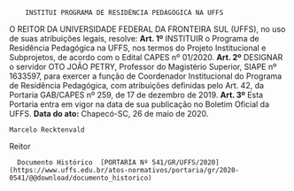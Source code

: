         INSTITUI PROGRAMA DE RESIDÊNCIA PEDAGÓGICA NA UFFS  

 O REITOR DA UNIVERSIDADE FEDERAL DA FRONTEIRA SUL (UFFS), no uso de suas atribuições legais, resolve:   **Art. 1º**  INSTITUIR o Programa de Residência Pedagógica na UFFS, nos termos do Projeto Institucional e Subprojetos, de acordo com o Edital CAPES nº 01/2020.   **Art. 2º**  DESIGNAR o servidor OTO JOÃO PETRY, Professor do Magistério Superior, SIAPE nº 1633597, para exercer a função de Coordenador Institucional do Programa de Residência Pedagógica, com atribuições definidas pelo Art. 42, da Portaria GAB/CAPES nº 259, de 17 de dezembro de 2019.   **Art. 3º**  Esta Portaria entra em vigor na data de sua publicação no Boletim Oficial da UFFS.        **Data do ato:** Chapecó-SC, 26 de maio de 2020.   
 

    Marcelo Recktenvald   
 Reitor 

      Documento Histórico  [PORTARIA Nº 541/GR/UFFS/2020](https://www.uffs.edu.br/atos-normativos/portaria/gr/2020-0541/@@download/documento_historico)     
      